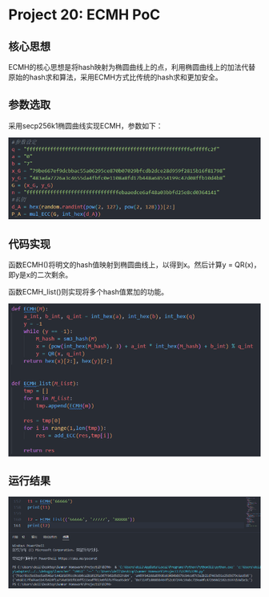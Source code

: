 # Project 20: ECMH PoC

## 核心思想

ECMH的核心思想是将hash映射为椭圆曲线上的点，利用椭圆曲线上的加法代替原始的hash求和算法，采用ECMH方式比传统的hash求和更加安全。

## 参数选取

采用secp256k1椭圆曲线实现ECMH，参数如下：

![Alt text](3.png)

## 代码实现

函数ECMH()将明文的hash值映射到椭圆曲线上，以得到x。然后计算y = QR(x)，即y是x的二次剩余。

函数ECMH_list()则实现将多个hash值累加的功能。

![Alt text](1.png)

## 运行结果

![Alt text](2.png)

